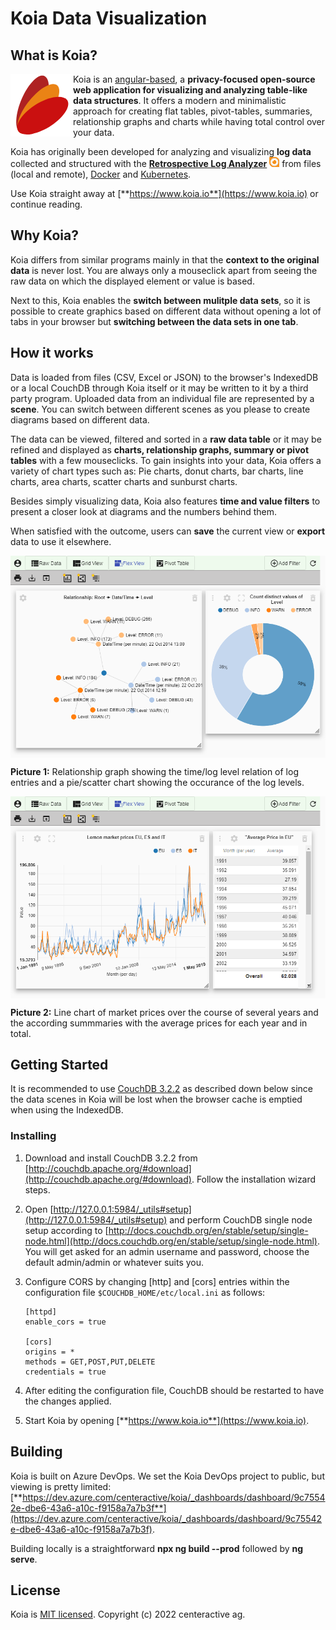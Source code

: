 # Koia Data Visualization

## What is Koia?

<img align="left" src="./doc/koialogo.png">

Koia is an [angular-based](https://angular.io/), a **privacy-focused open-source web application for visualizing and analyzing table-like data structures**. It offers a modern and minimalistic approach for creating flat tables, pivot-tables, summaries, relationship graphs and charts while having total control over your data.

Koia has originally been developed for analyzing and visualizing **log data** collected and structured with the [**Retrospective Log Analyzer**](https://retrospective.centeractive.com/)
![alt text](./doc/retrospective.png "Retrospective Log Analyzer") from files (local and remote), [Docker](https://www.docker.com/) and [Kubernetes](https://kubernetes.io/).

Use Koia straight away at [**https://www.koia.io**](https://www.koia.io) or continue reading.

## Why Koia?

Koia differs from similar programs mainly in that the **context to the original data** is never lost. You are always only a mouseclick apart from seeing the raw data on which the displayed element or value is based.

Next to this, Koia enables the **switch between mulitple data sets**, so it is possible to create graphics based on different data without opening a lot of tabs in your browser but **switching between the data sets in one tab**.

## How it works

Data is loaded from files (CSV, Excel or JSON) to the browser's IndexedDB or a local CouchDB through Koia itself or it may be written to it by a third party program. Uploaded data from an individual file are represented by a **scene**. You can switch between different scenes as you please to create diagrams based on different data.

The data can be viewed, filtered and sorted in a **raw data table** or it may be refined and displayed as **charts, relationship graphs, summary or pivot tables** with a few mouseclicks. To gain insights into your data, Koia offers a variety of chart types such as: Pie charts, donut charts, bar charts, line charts, area charts, scatter charts and sunburst charts.

Besides simply visualizing data, Koia also features **time and value filters** to present a closer look at diagrams and the numbers behind them.

 When satisfied with the outcome, users can **save** the current view or **export** data to use it elsewhere.

 <img align="center" src="./doc/lemon_marketprice.png">

 **Picture 1:** Relationship graph showing the time/log level relation of log entries and a pie/scatter chart showing the occurance of the log levels.

 <img align="center" src="./doc/log_levels.png">

 **Picture 2:** Line chart of market prices over the course of several years and the according summmaries with the average prices for each year and in total.

## Getting Started

It is recommended to use [CouchDB 3.2.2](http://couchdb.apache.org/) as described down below since the data scenes in Koia will be lost when the browser cache is emptied when using the IndexedDB.

### Installing

1. Download and install CouchDB 3.2.2 from [http://couchdb.apache.org/#download](http://couchdb.apache.org/#download). Follow the installation wizard steps.
2. Open [http://127.0.0.1:5984/_utils#setup](http://127.0.0.1:5984/_utils#setup) and perform CouchDB single node setup according to [http://docs.couchdb.org/en/stable/setup/single-node.html](http://docs.couchdb.org/en/stable/setup/single-node.html). You will get asked for an admin username and password, choose the default admin/admin or whatever suits you.
3. Configure CORS by changing [http] and [cors] entries within the configuration file `$COUCHDB_HOME/etc/local.ini` as follows:

   ```text
   [httpd]
   enable_cors = true

   [cors]
   origins = *
   methods = GET,POST,PUT,DELETE
   credentials = true
   ```

4. After editing the configuration file, CouchDB should be restarted to have the changes applied.
5. Start Koia by opening [**https://www.koia.io**](https://www.koia.io).


## Building
Koia is built on Azure DevOps. We set the Koia DevOps project to public, but viewing is pretty limited: [**https://dev.azure.com/centeractive/koia/_dashboards/dashboard/9c75542e-dbe6-43a6-a10c-f9158a7a7b3f**](https://dev.azure.com/centeractive/koia/_dashboards/dashboard/9c75542e-dbe6-43a6-a10c-f9158a7a7b3f).

Building locally is a straightforward **npx ng build --prod** followed by **ng serve**.

## License

Koia is [MIT licensed](LICENSE). Copyright (c) 2022 centeractive ag.
